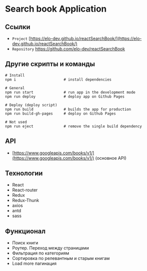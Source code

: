 # Search book Application

## Ссылки

 - `Project` [https://elo-dev.github.io/reactSearchBook/](https://elo-dev.github.io/reactSearchBook/)
 - `Repository` https://github.com/elo-dev/reactSearchBook

## Другие скрипты и команды
```
# Install  
npm i		               # install dependencies
```
	
```
# General  
npm run start		       # run app in the development mode
npm run deploy             # deploy app on Github Pages
```

```
# Deploy (deploy script) 
npm run build		       # builds the app for production
npm run build-gh-pages     # deploy on Github Pages
```

```
# Not used
npm run eject		       # remove the single build dependency
```

## API 

- [https://www.googleapis.com/books/v1/](https://www.googleapis.com/books/v1/)  (основное API)

## Технологии

- React
- React-router
- Redux
- Redux-Thunk
- axios
- antd
- sass

## Функционал

- Поиск книги
- Роутер. Переход между страницами
- Фильтрация по категориям
- Сортировка по релевантным и старым книгам
- Load more пагинация
